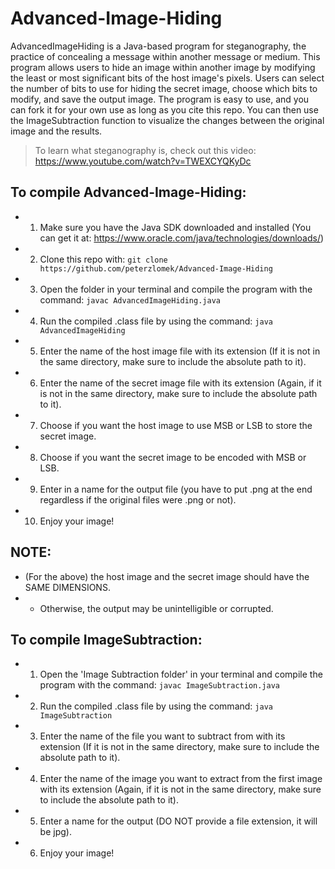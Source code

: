 # Advanced-Image-Hiding
AdvancedImageHiding is a Java-based program for steganography, the practice of concealing a message within another message or medium. This program allows users to hide an image within another image by modifying the least or most significant bits of the host image's pixels. Users can select the number of bits to use for hiding the secret image, choose which bits to modify, and save the output image. The program is easy to use, and you can fork it for your own use as long as you cite this repo.
You can then use the ImageSubtraction function to visualize the changes between the original image and the results.

> To learn what steganography is, check out this video: https://www.youtube.com/watch?v=TWEXCYQKyDc

## To compile Advanced-Image-Hiding:
- 1) Make sure you have the Java SDK downloaded and installed (You can get it at: https://www.oracle.com/java/technologies/downloads/)
- 2) Clone this repo with: ```git clone https://github.com/peterzlomek/Advanced-Image-Hiding```
- 3) Open the folder in your terminal and compile the program with the command: ```javac AdvancedImageHiding.java```
- 4) Run the compiled .class file by using the command: ```java AdvancedImageHiding```
- 5) Enter the name of the host image file with its extension (If it is not in the same directory, make sure to include the absolute path to it).
- 6) Enter the name of the secret image file with its extension (Again, if it is not in the same directory, make sure to include the absolute path to it).
- 7) Choose if you want the host image to use MSB or LSB to store the secret image.
- 8) Choose if you want the secret image to be encoded with MSB or LSB.
- 9) Enter in a name for the output file (you have to put .png at the end regardless if the original files were .png or not).
- 10) Enjoy your image!

## NOTE: 
- (For the above) the host image and the secret image should have the SAME DIMENSIONS.
- * Otherwise, the output may be unintelligible or corrupted. 

## To compile ImageSubtraction:
- 1) Open the 'Image Subtraction folder' in your terminal and compile the program with the command: ```javac ImageSubtraction.java```
- 2) Run the compiled .class file by using the command: ```java ImageSubtraction```
- 3) Enter the name of the file you want to subtract from with its extension (If it is not in the same directory, make sure to include the absolute path to it).
- 4) Enter the name of the image you want to extract from the first image with its extension (Again, if it is not in the same directory, make sure to include the absolute path to it).
- 5) Enter a name for the output (DO NOT provide a file extension, it will be jpg).
- 6) Enjoy your image!
